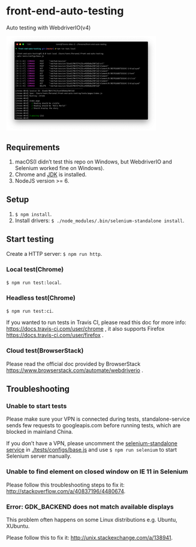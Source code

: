 # front-end-auto-testing

Auto testing with WebdriverIO(v4)

<img src="./images/screenshot.png" alt="screenshot" width="400px">

## Requirements

1. macOS(I didn’t test this repo on Windows, but WebdriverIO and Selenium worked fine on Windows).
1. Chrome and [JDK](http://www.oracle.com/technetwork/java/javase/downloads/index.html) is installed.
1. NodeJS version >= 6.

## Setup

1. `$ npm install`.
1. Install drivers: `$ ./node_modules/.bin/selenium-standalone install`.

## Start testing

Create a HTTP server: `$ npm run http`.

### Local test(Chrome)

`$ npm run test:local`.

### Headless test(Chrome)

`$ npm run test:ci`.

If you wanted to run tests in Travis CI, please read this doc for more info: https://docs.travis-ci.com/user/chrome , it also supports Firefox https://docs.travis-ci.com/user/firefox .

### Cloud test(BrowserStack)

Please read the official doc provided by BrowserStack https://www.browserstack.com/automate/webdriverio .

## Troubleshooting

### Unable to start tests

Please make sure your VPN is connected during tests, standalone-service sends few requests to googleapis.com before running tests, which are blocked in mainland China.

If you don’t have a VPN, please uncomment the [selenium-standalone service](http://webdriver.io/guide/services/selenium-standalone.html#Configuration) in [./tests/configs/base.js](./tests/configs/base.js) and use `$ npm run selenium` to start Selenium server manually.

### Unable to find element on closed window on IE 11 in Selenium

Please follow this troubleshooting steps to fix it: http://stackoverflow.com/a/40837196/4480674.

### Error: GDK_BACKEND does not match available displays

This problem often happens on some Linux distributions e.g. Ubuntu, XUbuntu.

Please follow this to fix it: http://unix.stackexchange.com/a/138941.
